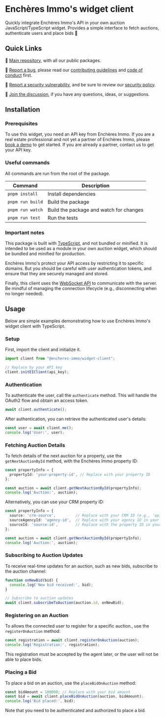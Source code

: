 # Enchères Immo's widget client

Quickly integrate Enchères Immo's API in your own auction JavaScript/TypeScript widget. Provides a simple interface to fetch auctions, authenticate users and place bids 🚀 

## Quick Links

📖 [Main repository](https://github.com/encheres-immo/auction-widget), with all our public packages.

🐛 [Report a bug](https://github.com/encheres-immo/auction-widget/issues), please read our [contributing guidelines](https://github.com/encheres-immo/auction-widget/blob/main/CONTRIBUTING.md) and [code of conduct](https://github.com/encheres-immo/auction-widget/blob/main/CODE_OF_CONDUCT.md) first.

🚨 [Report a security vulnerability](https://github.com/encheres-immo/auction-widget/security/advisories/new), and be sure to review our [security policy](https://github.com/encheres-immo/auction-widget/blob/main/SECURITY.md).

💬 [Join the discussion](https://github.com/encheres-immo/auction-widget/discussions), if you have any questions, ideas, or suggestions.

## Installation

### Prerequisites

To use this widget, you need an API key from Enchères Immo. If you are a real estate professional and not yet a partner of Enchères Immo, please [book a demo](https://1awi3zs5bi0.typeform.com/to/N63LlgvM) to get started. If you are already a partner, contact us to get your API key.


### Useful commands

All commands are run from the root of the package.

| Command          | Description                             |
| ---------------- | --------------------------------------- |
| `pnpm install`   | Install dependencies                    |
| `pnpm run build` | Build the package                       |
| `pnpm run watch` | Build the package and watch for changes |
| `pnpm run test`  | Run the tests                           |

### Important notes

This package is built with [TypeScript](https://www.typescriptlang.org/), and not bundled or minified. It is intended to be used as a module in your own auction widget, which should be bundled and minified for production.

Enchères Immo's protect your API access by restricting it to specific domains. But you should be careful with user authentication tokens, and ensure that they are securely managed and stored.

Finally, this client uses the [WebSocket API](https://developer.mozilla.org/en-US/docs/Web/API/WebSocket) to communicate with the server. Be mindful of managing the connection lifecycle (e.g., disconnecting when no longer needed).

## Usage

Below are simple examples demonstrating how to use Enchères Immo's widget client with TypeScript.

### Setup

First, import the client and initialize it.

```ts
import client from "@encheres-immo/widget-client";

// Replace by your API key
client.initEIClient(api_key);
```

### Authentication

To authenticate the user, call the `authenticate` method. This will handle the OAuth2 flow and obtain an access token.

```ts
await client.authenticate();
```

After authentication, you can retrieve the authenticated user's details:

```ts
const user = await client.me();
console.log('User:', user);
```

### Fetching Auction Details

To fetch details of the next auction for a property, use the `getNextAuctionById` method, with the Enchères Immo property ID:

```ts
const propertyInfo = {
  propertyId: 'your-property-id', // Replace with your property ID
};

const auction = await client.getNextAuctionById(propertyInfo);
console.log('Auction:', auction);
```

Alternatively, you can use your CRM property ID:

```ts
const propertyInfo = {
  source: 'crm-source',         // Replace with your CRM ID (e.g., 'apimo')
  sourceAgencyId: 'agency-id',  // Replace with your agency ID in your CRM
  sourceId: 'source-id',        // Replace with the property ID in your CRM
};

const auction = await client.getNextAuctionById(propertyInfo);
console.log('Auction:', auction);
```

### Subscribing to Auction Updates

To receive real-time updates for an auction, such as new bids, subscribe to the auction channel:

```ts
function onNewBid(bid) {
  console.log('New bid received:', bid);
}

// Subscribe to auction updates
await client.subscribeToAuction(auction.id, onNewBid);
```

### Registering on an Auction

To allows the connected user to register for a specific auction., use the `registerOnAuction` method:

```ts
const registration = await client.registerOnAuction(auction);
console.log('Registration:', registration);
```

This registration must be accepted by the agent later, or the user will not be able to place bids.

### Placing a Bid

To place a bid on an auction, use the `placeBidOnAuction` method:

```ts
const bidAmount = 100000; // Replace with your bid amount
const bid = await client.placeBidOnAuction(auction, bidAmount);
console.log('Bid placed:', bid);
```

Note that you need to be authenticated and authorized to place a bid.
